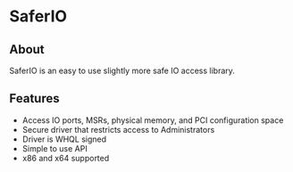 # SaferIO

## About

SaferIO is an easy to use slightly more safe IO access library.

## Features

* Access IO ports, MSRs, physical memory, and PCI configuration space
* Secure driver that restricts access to Administrators
* Driver is WHQL signed
* Simple to use API
* x86 and x64 supported
